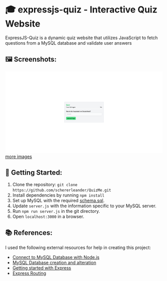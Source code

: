 # 🎓 expressjs-quiz - Interactive Quiz Website

ExpressJS-Quiz is a dynamic quiz website that utilizes JavaScript to fetch questions from a MySQL database and validate user answers

## 🖼️ Screenshots:
![quizpage](./.assets/quiz.png)
[more images](./.assets/screenshots.md)

## 🚀 Getting Started:
1. Clone the repository: `git clone https://github.com/schererleander/QuizMe.git`
2. Install dependencies by running `npm install`
3. Set up MySQL with the required [schema.sql](./.assets/schema.sql).
4. Update `server.js` with the information specific to your MySQL server.
5. Run `npm run server.js` in the git directory. 
6. Open `localhost:3000` in a browser.

## 📚 References:
I used the following external resources for help in creating this project:
- [Connect to MySQL Database with Node.js](https://www.w3schools.com/nodejs/nodejs_mysql_create_db.asp)
- [MySQL Database creation and alteration](https://www.w3schools.com/MySQL/mysql_create_db.asp)
- [Getting started with Express](https://expressjs.com/en/starter/hello-world.html)
- [Express Routing](https://expressjs.com/en/guide/routing.html)
